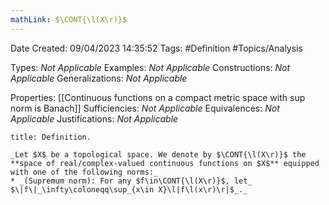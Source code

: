 ```yaml
---
mathLink: $\CONT{\l(X\r)}$
---
```


<div class="topSpace"></div>

Date Created: 09/04/2023 14:35:52
Tags: #Definition #Topics/Analysis

Types: _Not Applicable_
Examples: _Not Applicable_
Constructions: _Not Applicable_
Generalizations: _Not Applicable_

Properties: [[Continuous functions on a compact metric space with sup norm is Banach]]
Sufficiencies: _Not Applicable_
Equivalences: _Not Applicable_
Justifications: _Not Applicable_

``` ad-Definition
title: Definition.

_Let $X$ be a topological space. We denote by $\CONT{\l(X\r)}$ the **space of real/complex-valued continuous functions on $X$** equipped with one of the following norms:_
* _(Supremum norm): For any $f\in\CONT{\l(X\r)}$, let_ $\|f\|_\infty\coloneqq\sup_{x\in X}\l|f\l(x\r)\r|$_._

```
